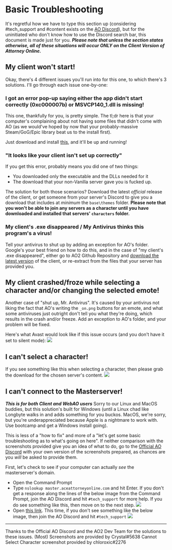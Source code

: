 # Basic Troubleshooting

It's regretful how we have to type this section up (considering #tech_support and #content exists on the [AO Discord](https://discord.gg/wWvQ3pw)), but for the uninitiated who don't know how to use the Discord search bar, this document is made just for you. ***Please note that unless the section states otherwise, all of these situations will occur ONLY on the Client Version of Attorney Online.***

## My client won't start!

Okay, there's 4 different issues you'll run into for this one, to which there's 3 solutions. I'll go through each issue one-by-one:

### I got an error pop-up saying either the app didn't start correctly (0xc000007b) or MSVCP140_1.dll is missing!

This one, thankfully for you, is pretty simple. The tl;dr here is that your computer's complaining about not having some files that didn't come with AO (as we would've hoped by now that your probably-massive Steam/GoG/Epic library beat us to the install first).

Just download and install [this](https://aka.ms/vs/16/release/vc_redist.x86.exe), and it'll be up and running!

### "It looks like your client isn't set up correctly"

If you get this error, probably means you did one of two things:

 - You downloaded only the executable and the DLLs needed for it
 - The download that your non-Vanilla server gave you is fucked up.

 The solution for both those scenarios? Download the latest *official* release of the client, or get someone from your server's Discord to give you a download that includes at *minimum* the `base\themes` folder. **Please note that you won't be able to join any servers as a character until you have downloaded and installed that servers' `characters` folder.**

### My client's .exe disappeared / My Antivirus thinks this program's a virus!

Tell your antivirus to shut up by adding an exception for AO's folder. Google's your best friend on how to do this, and in the case of "my client's .exe disappeared", either go to AO2 Github Repository and [download the latest version](https://github.com/AttorneyOnline/AO2-Client/releases/) of the client, or re-extract from the files that your server has provided you.

## My client crashed/froze while selecting a character and/or changing the selected emote!

Another case of "shut up, Mr. Antivirus". It's caused by your antivirus not liking the fact that AO's writing the `_on.png` buttons for an emote, and what some antiviruses just outright don't tell you what they're doing, which results in the crash and/or freeze. Add an exception to AO's folder, and your problem will be fixed.

Here's what Avast would look like if this issue occurs (and you don't have it set to silent mode):
![](https://puu.sh/HJxe0/aad0af8617.png)

## I can't select a character!
If you see something like this when selecting a character, then please grab the download for the chosen server's content.
![](https://cdn.discordapp.com/attachments/278576491191599104/845981134436565012/unknown.png)


## I can't connect to the Masterserver!
***This is for both Client and WebAO users***
Sorry to our Linux and MacOS buddies, but this solution's built for Windows (until a Linux chad like Longbyte walks in and adds something for you buckos. MacOS, we're sorry, but you're underappreciated because Apple is a nightmare to work with. Use bootcamp and get a Windows install going).

This is less of a "how to fix" and more of a "let's get some basic troubleshooting as to what's going on here". If neither comparison with the screenshots provided give you an idea of what to do, go to the [Official AO Discord](https://discord.gg/wWvQ3pw) with your own version of the screenshots prepared, as chances are you *will* be asked to provide them.

First, let's check to see if your computer can actually *see* the masterserver's domain.

 - Open the Command Prompt
 - Type `nslookup master.aceattorneyonline.com` and hit Enter.
 If you don't get a response along the lines of the below image from the Command Prompt, join the AO Discord and hit `#tech_support` for more help. If you do see something like this, then move on to the next step.
 ![](https://cdn.discordapp.com/attachments/278576491191599104/825387567138471986/unknown.png)
 - Open [this link](http://52.47.209.216:27016/). 
This time, if you don't see something like the below image, then join the AO Discord and hit `#tech_support`
![](https://puu.sh/HJxfl/42cc1034d2.png)

---
Thanks to the Official AO Discord and the AO2 Dev Team for the solutions to these issues.
(Most) Screenshots are provided by Crystal#5638
Cannot Select Character screenshot provided by chloroxic#2276
<!--stackedit_data:
eyJoaXN0b3J5IjpbLTExOTA4MjQ4MDZdfQ==
-->